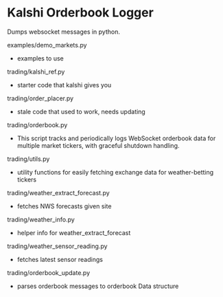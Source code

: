 # Kalshi Orderbook Logger

Dumps websocket messages in python.

examples/demo_markets.py
- examples to use

trading/kalshi_ref.py
- starter code that kalshi gives you

trading/order_placer.py
- stale code that used to work, needs updating

trading/orderbook.py
- This script tracks and periodically logs WebSocket orderbook data for multiple market tickers, with graceful shutdown handling.

trading/utils.py
- utility functions for easily fetching exchange data for weather-betting tickers

trading/weather_extract_forecast.py
- fetches NWS forecasts given site

trading/weather_info.py
- helper info for weather_extract_forecast

trading/weather_sensor_reading.py
- fetches latest sensor readings

trading/orderbook_update.py
- parses orderbook messages to orderbook Data structure
